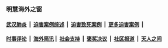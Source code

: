 
### 明慧海外之窗

####  [武汉肺炎](indexes/365.md?t=06142301) &nbsp;|&nbsp;  [迫害案例综述](indexes/328.md?t=06142301) &nbsp;|&nbsp; [迫害致死案例](indexes/277.md?t=06142301)  &nbsp;|&nbsp; [更多迫害案例](indexes/81.md?t=06142301)  &nbsp;|&nbsp; 
####  [时事评论](indexes/19.md?t=06142301) &nbsp;|&nbsp; [海外简讯](indexes/245.md?t=06142301)&nbsp;|&nbsp;  [社会支持](indexes/140.md?t=06142301) &nbsp;|&nbsp; [褒奖决议](indexes/282.md?t=06142301) &nbsp;|&nbsp; [社区报道](indexes/91.md?t=06142301)  &nbsp;|&nbsp; [天人之间](indexes/78.md?t=06142301) 

